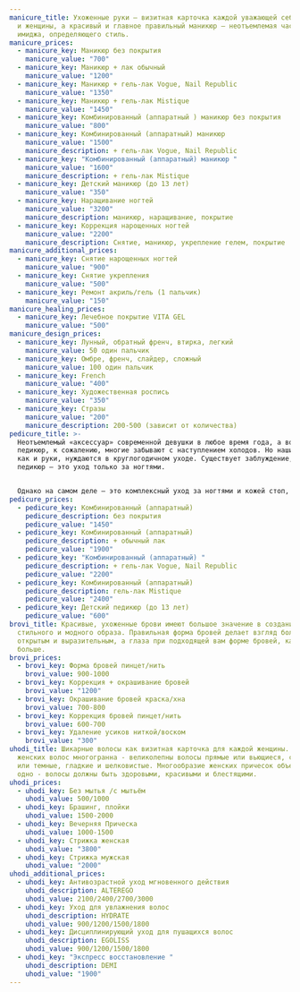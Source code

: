 ```yaml
---
manicure_title: Ухоженные руки – визитная карточка каждой уважающей себя девушки
  и женщины, а красивый и главное правильный маникюр – неотъемлемая часть
  имиджа, определяющего стиль.
manicure_prices:
  - manicure_key: Маникюр без покрытия
    manicure_value: "700"
  - manicure_key: Маникюр + лак обычный
    manicure_value: "1200"
  - manicure_key: Маникюр + гель-лак Vogue, Nail Republic
    manicure_value: "1350"
  - manicure_key: Маникюр + гель-лак Mistique
    manicure_value: "1450"
  - manicure_key: Комбинированный (аппаратный ) маникюр без покрытия
    manicure_value: "800"
  - manicure_key: Комбинированный (аппаратный) маникюр
    manicure_value: "1500"
    manicure_description: + гель-лак Vogue, Nail Republic
  - manicure_key: "Комбинированный (аппаратный) маникюр "
    manicure_value: "1600"
    manicure_description: + гель-лак Mistique
  - manicure_key: Детский маникюр (до 13 лет)
    manicure_value: "350"
  - manicure_key: Наращивание ногтей
    manicure_value: "3200"
    manicure_description: маникюр, наращивание, покрытие
  - manicure_key: Коррекция нарощенных ногтей
    manicure_value: "2200"
    manicure_description: Снятие, маникюр, укрепление гелем, покрытие
manicure_additional_prices:
  - manicure_key: Снятие нарощенных ногтей
    manicure_value: "900"
  - manicure_key: Снятие укрепления
    manicure_value: "500"
  - manicure_key: Ремонт акриль/гель (1 пальчик)
    manicure_value: "150"
manicure_healing_prices:
  - manicure_key: Лечебное покрытие VITA GEL
    manicure_value: "500"
manicure_design_prices:
  - manicure_key: Лунный, обратный френч, втирка, легкий
    manicure_value: 50 один пальчик
  - manicure_key: Омбре, френч, слайдер, сложный
    manicure_value: 100 один пальчик
  - manicure_key: French
    manicure_value: "400"
  - manicure_key: Художественная роспись
    manicure_value: "350"
  - manicure_key: Стразы
    manicure_value: "200"
    manicure_description: 200-500 (зависит от количества)
pedicure_title: >-
  Неотъемлемый «аксессуар» современной девушки в любое время года, а вот про
  педикюр, к сожалению, многие забывают с наступлением холодов. Но наши ноги,
  как и руки, нуждаются в круглогодичном уходе. Существует заблуждение, что
  педикюр — это уход только за ногтями.


  Однако на самом деле — это комплексный уход за ногтями и кожей стоп, включающий в себя удаление огрубевших частиц, мозолей, натоптышей и коррекцию формы ногтей. Кроме того, педикюр способен решить не только эстетические проблемы, но и медицинские: неприятный запах, грибок, глубокие трещины и вросшие ногти могут исчезнуть, если вы будете посещать нашего мастера хотя бы раз в месяц.
pedicure_prices:
  - pedicure_key: Комбинированный (аппаратный)
    pedicure_description: без покрытия
    pedicure_value: "1450"
  - pedicure_key: Комбинированный (аппаратный)
    pedicure_description: + обычный лак
    pedicure_value: "1900"
  - pedicure_key: "Комбинированный (аппаратный) "
    pedicure_description: + гель-лак Vogue, Nail Republic
    pedicure_value: "2200"
  - pedicure_key: Комбинированный (аппаратный)
    pedicure_description: гель-лак Mistique
    pedicure_value: "2400"
  - pedicure_key: Детский педикюр (до 13 лет)
    pedicure_value: "600"
brovi_title: Красивые, ухоженные брови имеют большое значение в создании
  стильного и модного образа. Правильная форма бровей делает взгляд более
  открытым и выразительным, а глаза при подходящей вам форме бровей, кажутся
  больше.
brovi_prices:
  - brovi_key: Форма бровей пинцет/нить
    brovi_value: 900-1000
  - brovi_key: Коррекция + окрашивание бровей
    brovi_value: "1200"
  - brovi_key: Окрашивание бровей краска/хна
    brovi_value: 700-800
  - brovi_key: Коррекция бровей пинцет/нить
    brovi_value: 600-700
  - brovi_key: Удаление усиков ниткой/воском
    brovi_value: "300"
uhodi_title: Шикарные волосы как визитная карточка для каждой женщины. Красота
  женских волос многогранна - великолепны волосы прямые или вьющиеся, светлые
  или темные, гладкие и шелковистые. Многообразие женских причесок объединяет
  одно - волосы должны быть здоровыми, красивыми и блестящими.
uhodi_prices:
  - uhodi_key: Без мытья /с мытьём
    uhodi_value: 500/1000
  - uhodi_key: Брашинг, плойки
    uhodi_value: 1500-2000
  - uhodi_key: Вечерняя Прическа
    uhodi_value: 1000-1500
  - uhodi_key: Стрижка женская
    uhodi_value: "3800"
  - uhodi_key: Стрижка мужская
    uhodi_value: "2000"
uhodi_additional_prices:
  - uhodi_key: Антивозрастной уход мгновенного действия
    uhodi_description: ALTEREGO
    uhodi_value: 2100/2400/2700/3000
  - uhodi_key: Уход для увлажнения волос
    uhodi_description: HYDRATE
    uhodi_value: 900/1200/1500/1800
  - uhodi_key: Дисциплинирующий уход для пушащихся волос
    uhodi_description: EGOLISS
    uhodi_value: 900/1200/1500/1800
  - uhodi_key: "Экспресс восстановление "
    uhodi_description: DEMI
    uhodi_value: "1900"
---
```

